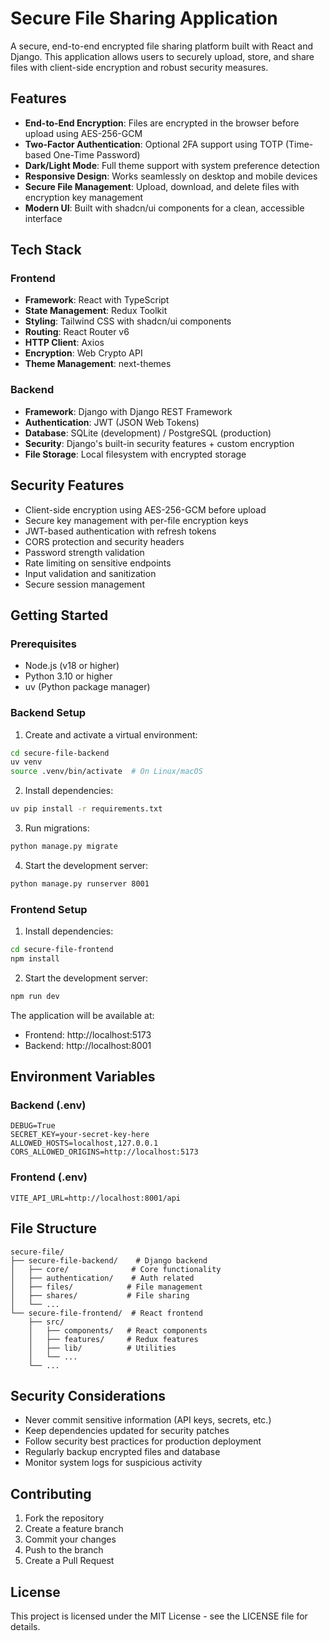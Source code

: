 # Secure File Sharing Application

A secure, end-to-end encrypted file sharing platform built with React and Django. This application allows users to securely upload, store, and share files with client-side encryption and robust security measures.

## Features

- **End-to-End Encryption**: Files are encrypted in the browser before upload using AES-256-GCM
- **Two-Factor Authentication**: Optional 2FA support using TOTP (Time-based One-Time Password)
- **Dark/Light Mode**: Full theme support with system preference detection
- **Responsive Design**: Works seamlessly on desktop and mobile devices
- **Secure File Management**: Upload, download, and delete files with encryption key management
- **Modern UI**: Built with shadcn/ui components for a clean, accessible interface

## Tech Stack

### Frontend
- **Framework**: React with TypeScript
- **State Management**: Redux Toolkit
- **Styling**: Tailwind CSS with shadcn/ui components
- **Routing**: React Router v6
- **HTTP Client**: Axios
- **Encryption**: Web Crypto API
- **Theme Management**: next-themes

### Backend
- **Framework**: Django with Django REST Framework
- **Authentication**: JWT (JSON Web Tokens)
- **Database**: SQLite (development) / PostgreSQL (production)
- **Security**: Django's built-in security features + custom encryption
- **File Storage**: Local filesystem with encrypted storage

## Security Features

- Client-side encryption using AES-256-GCM before upload
- Secure key management with per-file encryption keys
- JWT-based authentication with refresh tokens
- CORS protection and security headers
- Password strength validation
- Rate limiting on sensitive endpoints
- Input validation and sanitization
- Secure session management

## Getting Started

### Prerequisites
- Node.js (v18 or higher)
- Python 3.10 or higher
- uv (Python package manager)

### Backend Setup
1. Create and activate a virtual environment:
```bash
cd secure-file-backend
uv venv
source .venv/bin/activate  # On Linux/macOS
```

2. Install dependencies:
```bash
uv pip install -r requirements.txt
```

3. Run migrations:
```bash
python manage.py migrate
```

4. Start the development server:
```bash
python manage.py runserver 8001
```

### Frontend Setup
1. Install dependencies:
```bash
cd secure-file-frontend
npm install
```

2. Start the development server:
```bash
npm run dev
```

The application will be available at:
- Frontend: http://localhost:5173
- Backend: http://localhost:8001

## Environment Variables

### Backend (.env)
```env
DEBUG=True
SECRET_KEY=your-secret-key-here
ALLOWED_HOSTS=localhost,127.0.0.1
CORS_ALLOWED_ORIGINS=http://localhost:5173
```

### Frontend (.env)
```env
VITE_API_URL=http://localhost:8001/api
```

## File Structure

```
secure-file/
├── secure-file-backend/    # Django backend
│   ├── core/              # Core functionality
│   ├── authentication/    # Auth related
│   ├── files/            # File management
│   ├── shares/           # File sharing
│   └── ...
└── secure-file-frontend/  # React frontend
    ├── src/
    │   ├── components/   # React components
    │   ├── features/     # Redux features
    │   ├── lib/          # Utilities
    │   └── ...
    └── ...
```

## Security Considerations

- Never commit sensitive information (API keys, secrets, etc.)
- Keep dependencies updated for security patches
- Follow security best practices for production deployment
- Regularly backup encrypted files and database
- Monitor system logs for suspicious activity

## Contributing

1. Fork the repository
2. Create a feature branch
3. Commit your changes
4. Push to the branch
5. Create a Pull Request

## License

This project is licensed under the MIT License - see the LICENSE file for details. 